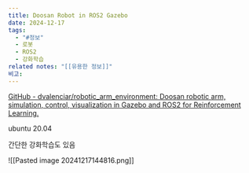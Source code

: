 ```yaml
---
title: Doosan Robot in ROS2 Gazebo
date: 2024-12-17
tags:
  - "#정보"
  - 로봇
  - ROS2
  - 강화학습
related notes: "[[유용한 정보]]"
비고:
---
```


[GitHub - dvalenciar/robotic\_arm\_environment: Doosan robotic arm, simulation, control, visualization in Gazebo and ROS2 for Reinforcement Learning.](https://github.com/dvalenciar/robotic_arm_environment?tab=readme-ov-file)

ubuntu 20.04

간단한 강화학습도 있음

![[Pasted image 20241217144816.png]]

